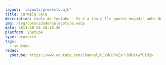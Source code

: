 ```yaml
---
layout: 'layouts/proxecto.njk'
title: Carmela Cela
description: Canle de Youtube - Se é a túa e lle queres engadir unha descripción e etiquetas, ponte en contacto con nós.
img: /img/comunidade/galegotube.webp
date: 2011-10-28 16:18:46
platform: youtube
type: proxecto
tags:
  - youtube
redes:
  youtube: https://www.youtube.com/channel/UCcdCDPoZxP-bdDXXwf8id2w
---
```


